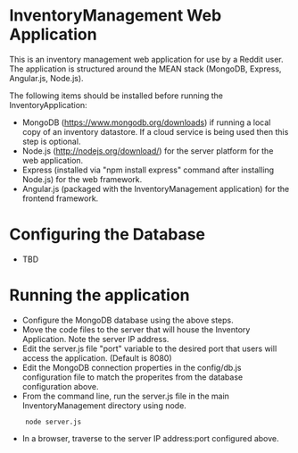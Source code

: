 # InventoryManagement Web Application
This is an inventory management web application for use by a Reddit user.  The application is structured around the MEAN stack (MongoDB, Express, Angular.js, Node.js).

The following items should be installed before running the InventoryApplication:
- MongoDB (https://www.mongodb.org/downloads) if running a local copy of an inventory datastore.  If a cloud service is being used then this step is optional.
- Node.js (http://nodejs.org/download/) for the server platform for the web application.
- Express (installed via "npm install express" command after installing Node.js) for the web framework.
- Angular.js (packaged with the InventoryManagement application) for the frontend framework.

# Configuring the Database
* TBD

# Running the application
* Configure the MongoDB database using the above steps.
* Move the code files to the server that will house the Inventory Application.  Note the server IP address.  
* Edit the server.js file "port" variable to the desired port that users will access the application.  (Default is 8080)
* Edit the MongoDB connection properties in the config/db.js configuration file to match the properites from the database configuration above.
* From the command line, run the server.js file in the main InventoryManagement directory using node.
```
    node server.js
```
* In a browser, traverse to the server IP address:port configured above.  

